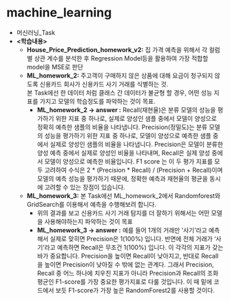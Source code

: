 # machine_learning
- 머신러닝_Task<br>
- **<학습내용>** <br>
  - **House_Price_Prediction_homework_v2:** 집 가격 예측을 위해서 각 컬럼별 상관 계수를 분석한 후 Regression Model등을 활용하여 가장 적합할 model을 MSE로 판단
  - **ML_homework_2:** 주고객이 구매하지 않은 상품에 대해 요금이 청구되지 않도록 신용카드 회사가 신용카드 사기 거래를 식별하는 것. <br>
    본 Task에선 한 데이터 처럼 클래스 간 데이터가 불균형 할 경우, 어떤 성능 지표를 가지고 모델의 학습정도를 파악하는 것이 목표.
    - **ML_homework_2 -> answer :** Recall(재현율)은 분류 모델의 성능을 평가하기 위한 지표 중 하나로, 실제로 양성인 샘플 중에서 모델이 양성으로 정확히 예측한 샘플의 비율을 나타냅니다. Precision(정밀도)는 분류 모델의 성능을 평가하기 위한         지표 중 하나로, 모델이 양성으로 예측한 샘플 중에서 실제로 양성인 샘플의 비율을 나타냅니다. Precision은 모델이 분류한 양성 예측 중에서 실제로 양성인 비율을 나타내며, Recall은 실제 양성 중에서 모델이 양성으로 예측한 비율입니다. F1 score       는 이 두 평가 지표를 모두 고려하여 수식은 2 * (Precision * Recall) / (Precision + Recall)이며 모델의 예측 성능을 평가하기 때문에, 정확한 예측과 재현율의 평균을 동시에 고려할 수 있는 장점이 있습니다.
  - **ML_homework_3:** 본 Task에선 ML_homework_2에서 Randomforest와 GridSearch를 이용해서 예측을 수행해보려 합니다.
      - 위의 결과를 보고 신용카드 사기 거래 탐지를 더 잘하기 위해서는 어떤 모델을 사용해야하는지 파악하는 것이 목표
      - **ML_homework_3 -> answer :** 예를 들어 1개의 거래만 ‘사기’라고 예측해서 실제로 맞히면 Precision은 1(100%) 입니다. 반면에 전체 거래가 ‘사기’라고 예측하면 Recall은 무조건 1(100%) 입니다. 이 각각의 지표가 갖는 바가 중요합니다.
      Precision을 높이면 Recall이 낮아지고, 반대로 Recall을 높이면 Precision이 낮아질 수 밖에 없는 관계다.
      그래서 Precision, Recall 중 어느 하나에 치우친 지표가 아니라 Precision과 Recall의 조화평균인 F1-score를 가장 중요한 평가지표로 다룰 것입니다. 이 때 밑에 코드에서 보듯 F1-score가 가장 높은 RandomForest2를 사용할 것이다.
